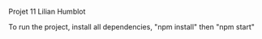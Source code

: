 Projet 11 Lilian Humblot

To run the project, install all dependencies, "npm install" then "npm start"
